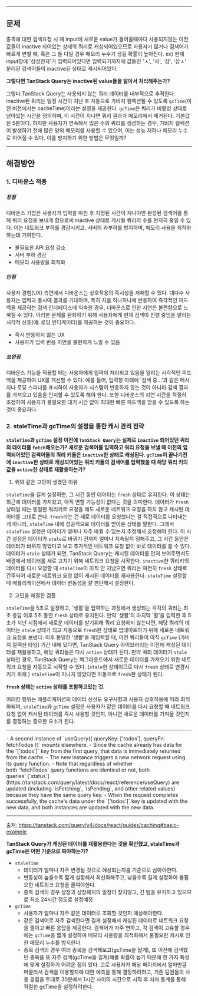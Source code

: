 
<hr>

## 문제

종목에 대한 검색요청 시 매 input에 새로운 value가 들어올때마다 사용되지않는 이전 값들이 inactive 되어있는 상태의 쿼리로 캐싱되어있으므로 사용자가 많거나 검색어가 빠르게 변할 때, 혹은 그 둘 다일 경우 메모리 누수가 생길 확률이 높아진다. ex) 현재 input창에 '삼성전자'가 입력되어있다면 입력되기까지에 값들인 'ㅅ', '사', '삼', '삼ㅅ' 분리된 검색어들이 inactive된 상태로 캐시되어있다. 

**그렇다면 TanStack Query는 inactive된 value들을 알아서 처리해주는가?**

그렇다.TanStack Query는 사용되지 않는 쿼리 데이터를 내부적으로 추적한다. inactive된 쿼리는 일정 시간이 지난 후 자동으로 가비지 컬렉션될 수 있도록 `gcTime`(이전 버전에서는 cacheTime)이라는 설정을 제공한다. `gcTime`은 쿼리가 비활성 상태로 남아있는 시간을 정의하며, 이 시간이 지나면 쿼리 결과가 메모리에서 제거된다. 기본값은 5분이다. 하지만 사용자가 연속해서 많은 수의 쿼리를 생성하는 경우, 가비지 컬렉션이 발생하기 전에 많은 양의 메모리를 사용할 수 있으며, 이는 성능 저하나 메모리 누수로 이어질 수 있다. 이를 방지하기 위한 방법은 무엇일까?


<hr>

## 해결방안 


### 1. 디바운스 적용

##### 장점

디바운스 기법은 사용자가 입력을 마친 후 지정된 시간이 지나야만 완성된 검색어를 통해 쿼리 요청을 보내게 함으로써 inactive 상태로 캐시될 쿼리의 수를 현저히 줄일 수 있다. 이는 네트워크 부하를 경감시키고, 서버의 과부하를 방지하며, 메모리 사용을 최적화하는데 기여한다.

- 불필요한 API 요청 감소
- 서버 부하 경감
- 메모리 사용량을 최적화
##### 단점

사용자 경험(UX) 측면에서 디바운스는 상호작용의 즉시성을 저해할 수 있다. 대다수 사용자는 입력과 동시에 결과를 기대하며, 특히 자음 하나하나에 반응하여 즉각적인 피드백을 제공하는 검색 인터페이스에 익숙한 경우, 디바운스로 인한 지연은 불편함으로 느껴질 수 있다. 이러한 문제를 완화하기 위해 사용자에게 현재 검색이 진행 중임을 알리는 시각적 신호(예: 로딩 인디케이터)를 제공하는 것이 중요하다.

- 즉시 반응하지 않는 UX
- 사용자가 입력 반응 지연을 불편하게 느낄 수 있음
##### 보완점

디바운스 기능을 적용할 때는 사용자에게 입력이 처리되고 있음을 알리는 시각적인 피드백을 제공하여 UX를 개선할 수 있다. 예를 들어, 입력창 아래에 '검색 중...'과 같은 메시지나 로딩 스피너를 표시하여 사용자가 시스템이 반응하지 않는 것이 아니라 검색 결과를 가져오고 있음을 인지할 수 있도록 해야 한다. 또한 디바운스의 지연 시간을 적절히 조정하여 사용자가 불필요한 대기 시간 없이 최대한 빠른 피드백을 받을 수 있도록 하는 것이 중요하다.


### 2. staleTime과 gcTime의 설정을 통한 캐시 관리 전략

**`staleTime`과 `gcTime` 설정 이전에 `TanStack Query`는 실제로 `inactive` 되어있던 쿼리의 데이터를 `fetch`해오는가? 새로운 검색어를 입력하고 쿼리 요청을 보낼 때 이전의 입력되어있던 검색어들의 쿼리 키들은 `inactive`한 상태로 캐싱된다. `gcTime`이 끝나기전에 `inactive`한 상태로 캐싱되어있는 쿼리 키들의 검색어를 입력했을 때 해당 쿼리 키의 값을 `active`한 상태로 재활용하는가?**

1. 위와 같은 고민이 생겼던 이유

`staleTime`을 길게 설정하면, 그 시간 동안 데이터는 `fresh` 상태로 유지된다. 이 상태는 최근에 데이터를 가져왔고, 아직 변할 가능성이 없다는 것을 의미한다. 데이터가 `fresh` 상태일 때는 동일한 쿼리키로 요청을 해도 새로운 네트워크 요청을 하지 않고 캐시된 데이터를 그대로 쓴다.
`fresh`라는 건 새로 데이터를 요청했다는 걸 직접적으로 나타내는 게 아니라, `staleTime` 내에 성공적으로 데이터를 받아온 상태를 말한다. 그래서 `staleTime` 설정은 데이터가 얼마나 자주 바뀔 수 있는지 추정해서 조정해야 한다.
이 시간 설정은 데이터가 `stale`로 바뀌기 전까지 얼마나 지속될지 정해주고, 그 시간 동안은 데이터가 바뀌지 않았다고 보고 추가적인 네트워크 요청 없이 바로 데이터를 쓸 수 있다. 데이터가 `stale` 상태가 되면, TanStack Query는 캐시된 데이터를 먼저 보여주면서도 배경에서 데이터를 새로 고치기 위해 네트워크 요청을 시작한다.
`inactive`한 쿼리키의 데이터를 다시 요청할 때 `staleTime`이 아직 안 지났으면 쿼리는 여전히 `fresh` 상태로 간주되어 새로운 네트워크 요청 없이 캐시된 데이터를 재사용한다. `staleTime` 설정할 때 애플리케이션에서 데이터 변동성을 잘 판단해서 설정한다.

2. 고민을 해결한 검증

`staleTime`을 5초로 설정하고, '생활'을 입력하는 과정에서 생성되는 각각의 쿼리는 최초 응답 이후 5초 동안 `fresh` 상태로 유지된다. 만약 '생활'의 마지막 '활'을 입력한 후 5초가 지난 시점에서 새로운 데이터를 받기위해 쿼리 요청하지 않는다면, 해당 쿼리의 데이터는 `stale` 상태가 되고 자동으로 `fresh`한 상태로 업데이트하기 위해 새로운 네트워크 요청을 보낸다.
이후 동일한 '생활'을 재입력할 때, 이전 쿼리들이 아직 `gcTime` (가비지 컬렉션 타임) 기간 내에 있다면, TanStack Query 라이브러리는 이전에 캐싱된 데이터를 재활용하고, 해당 쿼리들은 다시 `active` 상태가 된다. 만약 쿼리 데이터가 `stale` 상태인 경우, TanStack Query는 백그라운드에서 새로운 데이터를 가져오기 위한 네트워크 요청을 자동으로 시작할 수 있다.  (`stale`한 상태이므로 다시 `fresh` 상태로 변경시키기 위해 ) `staleTime`이 지나지 않았다면 자동으로 `fresh`한 상태가 된다.

**`fresh` 상태는 `active` 상태를 포함하고있는 것.**

이러한 행위는 애플리케이션의 데이터 신선도 요구사항과 사용자 상호작용에 따라 최적화되며, `staleTime`과 `gcTime` 설정은 사용자가 같은 데이터를 다시 요청할 때 네트워크 요청 없이 캐시된 데이터를 즉시 사용할 것인지, 아니면 새로운 데이터를 가져올 것인지를 결정하는 중요한 요소가 된다. 

<hr>
- A second instance of `useQuery({ queryKey: ['todos'], queryFn: fetchTodos })` mounts elsewhere.
    - Since the cache already has data for the `['todos']` key from the first query, that data is immediately returned from the cache.
    - The new instance triggers a new network request using its query function.
        - Note that regardless of whether both `fetchTodos` query functions are identical or not, both queries' [`status`](https://tanstack.com/query/latest/docs/react/reference/useQuery) are updated (including `isFetching`, `isPending`, and other related values) because they have the same query key.
    - When the request completes successfully, the cache's data under the `['todos']` key is updated with the new data, and both instances are updated with the new data.
<hr>

출처: https://tanstack.com/query/v4/docs/react/guides/caching#basic-example

**TanStack Query가 캐싱된 데이터를 재활용한다는 것을 확인했고, staleTime과 gcTime은 어떤 기준으로 짜야하는가?**

- `staleTime`
	- 데이터가 얼마나 자주 변경될 것으로 예상되는지를 기준으로 삼아야한다.
	- 변동성이 높을수록 짧게 설정해서 최신화해주고, 낮을수록 길게 설정하여 불필요한 네트워크 요청을 줄여야한다.
	- 종목 검색의 경우 상장과 상장폐지의 일정이 잦지않고, 긴 텀을 유지하고 있으므로 최소 24시간 정도로 설정예정
- `gcTime`
	- 사용자가 얼마나 자주 같은 데이터로 조회할 것인지 예상해야한다.
	- 같은 검색어로 자주 검색한다면 길게 설정해서 캐싱된 데이터로 네트워크 요청을 줄이고 빠른 응답을 제공한다. 검색어가 자주 변하고, 각 검색이 고유할 경우에는 `gcTime`을 짧게 설정하여 메모리 사용량을 최적화해서 불필요한 캐시로 인한 메모리 누수를 방지한다.
	- 종목 검색의 경우 여러 종목을 검색해보고(gcTime을 짧게), 또 이전에 검색했던 종목을 또 자주 검색(gcTime을 길게)해볼 확률이 높기 때문에 한 가지 특성에 맞게 설정하기 어려운 점이 있다. 고로 사용자가 해당 페이지에서 얼마만큼 머물러서 검색을 이용할지에 대한 예측을 통해 결정하려하고, 기존 팀원들의 사용 경험을 토대로 30분에서 1시간 사이의 시간으로 시작 후 차차 통계를 통해 적절한 gcTime을 설정하려한다.
